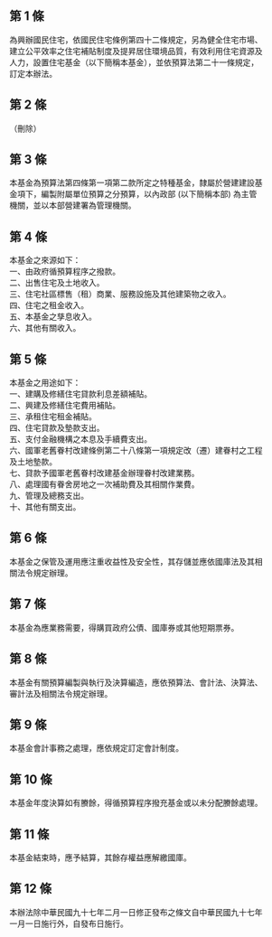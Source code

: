 第 1 條
-------
為興辦國民住宅，依國民住宅條例第四十二條規定，另為健全住宅市場、  
建立公平效率之住宅補貼制度及提昇居住環境品質，有效利用住宅資源及  
人力，設置住宅基金（以下簡稱本基金），並依預算法第二十一條規定，  
訂定本辦法。

第 2 條
-------
（刪除）

第 3 條
-------
本基金為預算法第四條第一項第二款所定之特種基金，隸屬於營建建設基  
金項下，編製附屬單位預算之分預算，以內政部 (以下簡稱本部) 為主管  
機關，並以本部營建署為管理機關。

第 4 條
-------
本基金之來源如下：  
一、由政府循預算程序之撥款。  
二、出售住宅及土地收入。  
三、住宅社區標售（租）商業、服務設施及其他建築物之收入。  
四、住宅之租金收入。  
五、本基金之孳息收入。  
六、其他有關收入。

第 5 條
-------
本基金之用途如下：  
一、建購及修繕住宅貸款利息差額補貼。  
二、興建及修繕住宅費用補貼。  
三、承租住宅租金補貼。  
四、住宅貸款及墊款支出。  
五、支付金融機構之本息及手續費支出。  
六、國軍老舊眷村改建條例第二十八條第一項規定改（遷）建眷村之工程  
    及土地墊款。  
七、貸款予國軍老舊眷村改建基金辦理眷村改建業務。  
八、處理國有眷舍房地之一次補助費及其相關作業費。  
九、管理及總務支出。  
十、其他有關支出。

第 6 條
-------
本基金之保管及運用應注重收益性及安全性，其存儲並應依國庫法及其相  
關法令規定辦理。

第 7 條
-------
本基金為應業務需要，得購買政府公債、國庫券或其他短期票券。

第 8 條
-------
本基金有關預算編製與執行及決算編造，應依預算法、會計法、決算法、  
審計法及相關法令規定辦理。

第 9 條
-------
本基金會計事務之處理，應依規定訂定會計制度。

第 10 條
--------
本基金年度決算如有賸餘，得循預算程序撥充基金或以未分配賸餘處理。

第 11 條
--------
本基金結束時，應予結算，其餘存權益應解繳國庫。

第 12 條
--------
本辦法除中華民國九十七年二月一日修正發布之條文自中華民國九十七年  
一月一日施行外，自發布日施行。

